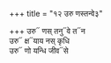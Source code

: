 +++
title = "१२ उरु णस्तन्वे३"

+++
उरु᳓ णस् तनु᳓वे त᳓न  
उरु᳓ क्ष᳓याय नस् कृधि  
उरु᳓ णो यन्धि जीव᳓से